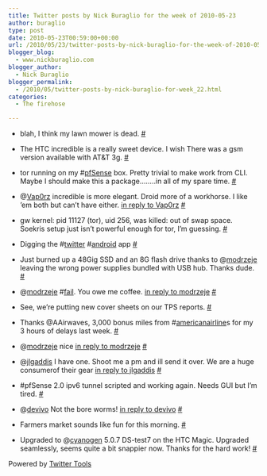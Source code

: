 ```yaml
---
title: Twitter posts by Nick Buraglio for the week of 2010-05-23
author: buraglio
type: post
date: 2010-05-23T00:59:00+00:00
url: /2010/05/23/twitter-posts-by-nick-buraglio-for-the-week-of-2010-05-23/
blogger_blog:
  - www.nickburaglio.com
blogger_author:
  - Nick Buraglio
blogger_permalink:
  - /2010/05/twitter-posts-by-nick-buraglio-for-week_22.html
categories:
  - The firehose

---
```

</p> 

  * blah, I think my lawn mower is dead. [#][1] 


  * The HTC incredible is a really sweet device. I wish There was a gsm version available with AT&T 3g. [#][2] 


  * tor running on my #[pfSense][3] box. Pretty trivial to make work from CLI. Maybe I should make this a package&#8230;&#8230;..in all of my spare time. [#][4] 


  * @[Vap0rz][5] incredible is more elegant. Droid more of a workhorse. I like &#8217;em both but can&#8217;t have either. [in reply to Vap0rz][6] [#][7] 


  * gw kernel: pid 11127 (tor), uid 256, was killed: out of swap space. Soekris setup just isn&#8217;t powerful enough for tor, I&#8217;m guessing. [#][8] 


  * Digging the #[twitter][9] #[android][10] app [#][11] 


  * Just burned up a 48Gig SSD and an 8G flash drive thanks to @[modrzeje][12] leaving the wrong power supplies bundled with USB hub. Thanks dude. [#][13] 


  * @[modrzeje][12] #[fail][14]. You owe me coffee. [in reply to modrzeje][15] [#][16] 


  * See, we&#8217;re putting new cover sheets on our TPS reports. [#][17] 


  * Thanks @AAirwaves, 3,000 bonus miles from #[americanairline][18]s for my 3 hours of delays last week. [#][19] 


  * @[modrzeje][12] nice [in reply to modrzeje][20] [#][21] 


  * @[jlgaddis][22] I have one. Shoot me a pm and ill send it over. We are a huge consumerof their gear [in reply to jlgaddis][23] [#][24] 


  * #pfSense 2.0 ipv6 tunnel scripted and working again. Needs GUI but I&#8217;m tired. [#][25] 


  * @[devivo][26] Not the bore worms! [in reply to devivo][27] [#][28] 


  * Farmers market sounds like fun for this morning. [#][29] 


  * Upgraded to @[cyanogen][30] 5.0.7 DS-test7 on the HTC Magic. Upgraded seamlessly, seems quite a bit snappier now. Thanks for the hard work! [#][31] 
</ul> 



Powered by [Twitter Tools][32]

 [1]: http://twitter.com/buraglio/statuses/14105254503
 [2]: http://twitter.com/buraglio/statuses/14118696631
 [3]: http://search.twitter.com/search?q=%23pfSense
 [4]: http://twitter.com/buraglio/statuses/14126973426
 [5]: http://twitter.com/Vap0rz
 [6]: http://twitter.com/Vap0rz/statuses/14125559132
 [7]: http://twitter.com/buraglio/statuses/14127478262
 [8]: http://twitter.com/buraglio/statuses/14159453201
 [9]: http://search.twitter.com/search?q=%23twitter
 [10]: http://search.twitter.com/search?q=%23android
 [11]: http://twitter.com/buraglio/statuses/14197000378
 [12]: http://twitter.com/modrzeje
 [13]: http://twitter.com/buraglio/statuses/14234257931
 [14]: http://search.twitter.com/search?q=%23fail
 [15]: http://twitter.com/modrzeje/statuses/14234458255
 [16]: http://twitter.com/buraglio/statuses/14234607938
 [17]: http://twitter.com/buraglio/statuses/14313391729
 [18]: http://search.twitter.com/search?q=%23americanairline
 [19]: http://twitter.com/buraglio/statuses/14360632600
 [20]: http://twitter.com/modrzeje/statuses/14381685820
 [21]: http://twitter.com/buraglio/statuses/14385306262
 [22]: http://twitter.com/jlgaddis
 [23]: http://twitter.com/jlgaddis/statuses/14380486781
 [24]: http://twitter.com/buraglio/statuses/14385379274
 [25]: http://twitter.com/buraglio/statuses/14398983477
 [26]: http://twitter.com/devivo
 [27]: http://twitter.com/devivo/statuses/14442780792
 [28]: http://twitter.com/buraglio/statuses/14446712846
 [29]: http://twitter.com/buraglio/statuses/14490639957
 [30]: http://twitter.com/cyanogen
 [31]: http://twitter.com/buraglio/statuses/14507879710
 [32]: http://alexking.org/projects/wordpress
